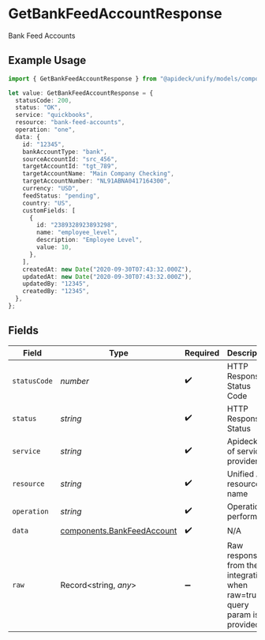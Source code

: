 # GetBankFeedAccountResponse

Bank Feed Accounts

## Example Usage

```typescript
import { GetBankFeedAccountResponse } from "@apideck/unify/models/components";

let value: GetBankFeedAccountResponse = {
  statusCode: 200,
  status: "OK",
  service: "quickbooks",
  resource: "bank-feed-accounts",
  operation: "one",
  data: {
    id: "12345",
    bankAccountType: "bank",
    sourceAccountId: "src_456",
    targetAccountId: "tgt_789",
    targetAccountName: "Main Company Checking",
    targetAccountNumber: "NL91ABNA0417164300",
    currency: "USD",
    feedStatus: "pending",
    country: "US",
    customFields: [
      {
        id: "2389328923893298",
        name: "employee_level",
        description: "Employee Level",
        value: 10,
      },
    ],
    createdAt: new Date("2020-09-30T07:43:32.000Z"),
    updatedAt: new Date("2020-09-30T07:43:32.000Z"),
    updatedBy: "12345",
    createdBy: "12345",
  },
};
```

## Fields

| Field                                                                    | Type                                                                     | Required                                                                 | Description                                                              | Example                                                                  |
| ------------------------------------------------------------------------ | ------------------------------------------------------------------------ | ------------------------------------------------------------------------ | ------------------------------------------------------------------------ | ------------------------------------------------------------------------ |
| `statusCode`                                                             | *number*                                                                 | :heavy_check_mark:                                                       | HTTP Response Status Code                                                | 200                                                                      |
| `status`                                                                 | *string*                                                                 | :heavy_check_mark:                                                       | HTTP Response Status                                                     | OK                                                                       |
| `service`                                                                | *string*                                                                 | :heavy_check_mark:                                                       | Apideck ID of service provider                                           | quickbooks                                                               |
| `resource`                                                               | *string*                                                                 | :heavy_check_mark:                                                       | Unified API resource name                                                | bank-feed-accounts                                                       |
| `operation`                                                              | *string*                                                                 | :heavy_check_mark:                                                       | Operation performed                                                      | one                                                                      |
| `data`                                                                   | [components.BankFeedAccount](../../models/components/bankfeedaccount.md) | :heavy_check_mark:                                                       | N/A                                                                      |                                                                          |
| `raw`                                                                    | Record<string, *any*>                                                    | :heavy_minus_sign:                                                       | Raw response from the integration when raw=true query param is provided  |                                                                          |